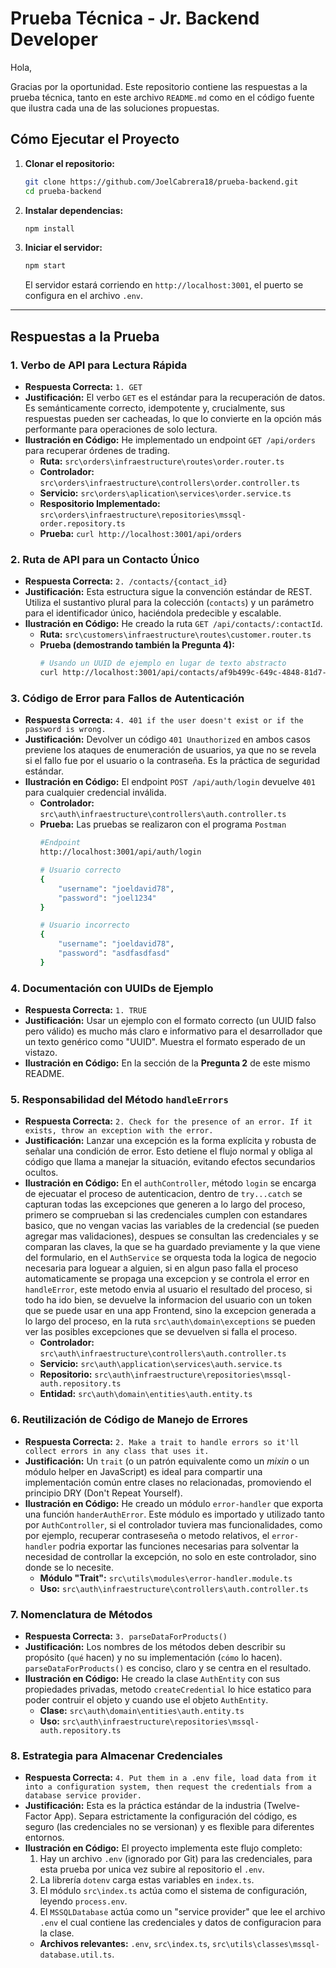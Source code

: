 # Prueba Técnica - Jr. Backend Developer

Hola,

Gracias por la oportunidad. Este repositorio contiene las respuestas a la prueba técnica, tanto en este archivo `README.md` como en el código fuente que ilustra cada una de las soluciones propuestas.

## Cómo Ejecutar el Proyecto

1.  **Clonar el repositorio:**
    ```bash
    git clone https://github.com/JoelCabrera18/prueba-backend.git
    cd prueba-backend
    ```

2.  **Instalar dependencias:**
    ```bash
    npm install
    ```

4.  **Iniciar el servidor:**
    ```bash
    npm start
    ```
    El servidor estará corriendo en `http://localhost:3001`, el puerto se configura en el archivo `.env`.

---

## Respuestas a la Prueba



### 1. Verbo de API para Lectura Rápida

*   **Respuesta Correcta:** `1. GET`
*   **Justificación:** El verbo `GET` es el estándar para la recuperación de datos. Es semánticamente correcto, idempotente y, crucialmente, sus respuestas pueden ser cacheadas, lo que lo convierte en la opción más performante para operaciones de solo lectura.
*   **Ilustración en Código:** He implementado un endpoint `GET /api/orders` para recuperar órdenes de trading.
    *   **Ruta:** `src\orders\infraestructure\routes\order.router.ts`
    *   **Controlador:** `src\orders\infraestructure\controllers\order.controller.ts`
    *   **Servicio:** `src\orders\aplication\services\order.service.ts`
    *   **Respositorio Implementado:** `src\orders\infraestructure\repositories\mssql-order.repository.ts`
    *   **Prueba:** `curl http://localhost:3001/api/orders`

### 2. Ruta de API para un Contacto Único

*   **Respuesta Correcta:** `2. /contacts/{contact_id}`
*   **Justificación:** Esta estructura sigue la convención estándar de REST. Utiliza el sustantivo plural para la colección (`contacts`) y un parámetro para el identificador único, haciéndola predecible y escalable.
*   **Ilustración en Código:** He creado la ruta `GET /api/contacts/:contactId`.
    *   **Ruta:** `src\customers\infraestructure\routes\customer.router.ts`
    *   **Prueba (demostrando también la Pregunta 4):**
        ```bash
        # Usando un UUID de ejemplo en lugar de texto abstracto
        curl http://localhost:3001/api/contacts/af9b499c-649c-4848-81d7-fb7fbcf3628f
        ```

### 3. Código de Error para Fallos de Autenticación

*   **Respuesta Correcta:** `4. 401 if the user doesn't exist or if the password is wrong.`
*   **Justificación:** Devolver un código `401 Unauthorized` en ambos casos previene los ataques de enumeración de usuarios, ya que no se revela si el fallo fue por el usuario o la contraseña. Es la práctica de seguridad estándar.
*   **Ilustración en Código:** El endpoint `POST /api/auth/login` devuelve `401` para cualquier credencial inválida.
    *   **Controlador:** `src\auth\infraestructure\controllers\auth.controller.ts`
    *   **Prueba:** Las pruebas se realizaron con el programa `Postman`
        ```bash
        #Endpoint 
        http://localhost:3001/api/auth/login

        # Usuario correcto
        {
            "username": "joeldavid78",
            "password": "joel1234"
        }

        # Usuario incorrecto
        {
            "username": "joeldavid78",
            "password": "asdfasdfasd"
        }
        ```

### 4. Documentación con UUIDs de Ejemplo

*   **Respuesta Correcta:** `1. TRUE`
*   **Justificación:** Usar un ejemplo con el formato correcto (un UUID falso pero válido) es mucho más claro e informativo para el desarrollador que un texto genérico como "UUID". Muestra el formato esperado de un vistazo.
*   **Ilustración en Código:** En la sección de la **Pregunta 2** de este mismo README.

### 5. Responsabilidad del Método `handleErrors`

*   **Respuesta Correcta:** `2. Check for the presence of an error. If it exists, throw an exception with the error.`
*   **Justificación:** Lanzar una excepción es la forma explícita y robusta de señalar una condición de error. Esto detiene el flujo normal y obliga al código que llama a manejar la situación, evitando efectos secundarios ocultos.
*   **Ilustración en Código:** En el `authController`, método `login` se encarga de ejecuatar el proceso de autenticacion, dentro de `try...catch` se capturan todas las excepciones que generen a lo largo del proceso, primero se comprueban si las credenciales cumplen con estandares basico, que no vengan vacias las variables de la credencial (se pueden agregar mas validaciones), despues se consultan las credenciales y se comparan las claves, la que se ha guardado previamente y la que viene del formulario, en el `AuthService` se orquesta toda la logica de negocio necesaria para loguear a alguien, si en algun paso falla el proceso automaticamente se propaga una excepcion y se controla el error en `handleError`, este metodo envia al usuario el resultado del proceso, si todo ha ido bien, se devuelve la informacion del usuario con un token que se puede usar en una app Frontend, sino la excepcion generada a lo largo del proceso, en la ruta `src\auth\domain\exceptions` se pueden ver las posibles excepciones que se devuelven si falla el proceso.
    *   **Controlador:** `src\auth\infraestructure\controllers\auth.controller.ts`
    *   **Servicio:** `src\auth\application\services\auth.service.ts`
    *   **Repositorio:** `src\auth\infraestructure\repositories\mssql-auth.repository.ts`
    *   **Entidad:** `src\auth\domain\entities\auth.entity.ts`

### 6. Reutilización de Código de Manejo de Errores

*   **Respuesta Correcta:** `2. Make a trait to handle errors so it'll collect errors in any class that uses it.`
*   **Justificación:** Un `trait` (o un patrón equivalente como un *mixin* o un módulo helper en JavaScript) es ideal para compartir una implementación común entre clases no relacionadas, promoviendo el principio DRY (Don't Repeat Yourself).
*   **Ilustración en Código:** He creado un módulo `error-handler` que exporta una función `handerAuthError`. Este módulo es importado y utilizado tanto por `AuthController`, si el controlador tuviera mas funcionalidades, como por ejemplo, recuperar contraseseña o metodo relativos, el `error-handler` podria exportar las funciones necesarias para solventar la necesidad de controllar la excepción, no solo en este controlador, sino donde se lo necesite.
    *   **Módulo "Trait":** `src\utils\modules\error-handler.module.ts`
    *   **Uso:** `src\auth\infraestructure\controllers\auth.controller.ts`

### 7. Nomenclatura de Métodos

*   **Respuesta Correcta:** `3. parseDataForProducts()`
*   **Justificación:** Los nombres de los métodos deben describir su propósito (`qué` hacen) y no su implementación (`cómo` lo hacen). `parseDataForProducts()` es conciso, claro y se centra en el resultado.
*   **Ilustración en Código:** He creado la clase `AuthEntity` con sus propiedades privadas, metodo `createCredential` lo hice estatico para poder contruir el objeto y cuando use el objeto `AuthEntity`.
    *   **Clase:** `src\auth\domain\entities\auth.entity.ts`
    *   **Uso:** `src\auth\infraestructure\repositories\mssql-auth.repository.ts`

### 8. Estrategia para Almacenar Credenciales

*   **Respuesta Correcta:** `4. Put them in a .env file, load data from it into a configuration system, then request the credentials from a database service provider.`
*   **Justificación:** Esta es la práctica estándar de la industria (Twelve-Factor App). Separa estrictamente la configuración del código, es seguro (las credenciales no se versionan) y es flexible para diferentes entornos.
*   **Ilustración en Código:** El proyecto implementa este flujo completo:
    1.  Hay un archivo `.env` (ignorado por Git) para las credenciales, para esta prueba por unica vez subire al repositorio el `.env`.
    2.  La librería `dotenv` carga estas variables en `index.ts`.
    3.  El módulo `src\index.ts` actúa como el sistema de configuración, leyendo `process.env`.
    4.  El `MSSQLDatabase` actúa como un "service provider" que lee el archivo `.env` el cual contiene las credenciales y datos de configuracion para la clase.
    *   **Archivos relevantes:** `.env`, `src\index.ts`, `src\utils\classes\mssql-database.util.ts`.